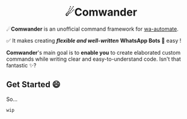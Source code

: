 <div align="center">
  
  # ☄Comwander
  
</div>

☄**Comwander** is an unofficial command framework for [wa-automate](https://github.com/open-wa/wa-automate-nodejs).

✅ It makes creating ***flexible and well-written*** **WhatsApp Bots 🤖** easy !

**Comwander**'s main goal is to **enable you** to create elaborated custom commands while writing clear and easy-to-understand code. Isn't that fantastic ✨?


## Get Started 😄

So...

```
wip
```
